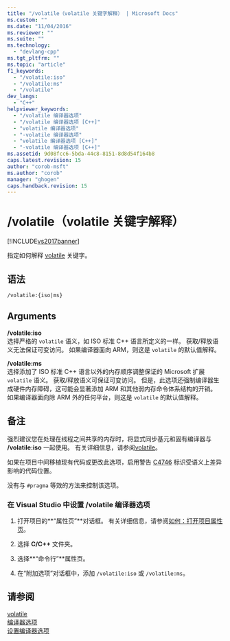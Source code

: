 ```yaml
---
title: "/volatile（volatile 关键字解释） | Microsoft Docs"
ms.custom: ""
ms.date: "11/04/2016"
ms.reviewer: ""
ms.suite: ""
ms.technology: 
  - "devlang-cpp"
ms.tgt_pltfrm: ""
ms.topic: "article"
f1_keywords: 
  - "/volatile:iso"
  - "/volatile:ms"
  - "/volatile"
dev_langs: 
  - "C++"
helpviewer_keywords: 
  - "/volatile 编译器选项"
  - "/volatile 编译器选项 [C++]"
  - "volatile 编译器选项"
  - "-volatile 编译器选项"
  - "volatile 编译器选项 [C++]"
  - "-volatile 编译器选项 [C++]"
ms.assetid: 9d08fcc6-5bda-44c8-8151-8d8d54f164b8
caps.latest.revision: 15
author: "corob-msft"
ms.author: "corob"
manager: "ghogen"
caps.handback.revision: 15
---
```

# /volatile（volatile 关键字解释）
[!INCLUDE[vs2017banner](../../assembler/inline/includes/vs2017banner.md)]

指定如何解释 [volatile](../../cpp/volatile-cpp.md) 关键字。  
  
## 语法  
  
```  
/volatile:{iso|ms}  
```  
  
## Arguments  
 **\/volatile:iso**  
 选择严格的 `volatile` 语义，如 ISO 标准 C\+\+ 语言所定义的一样。  获取\/释放语义无法保证可变访问。  如果编译器面向 ARM，则这是 `volatile` 的默认值解释。  
  
 **\/volatile:ms**  
 选择添加了 ISO 标准 C\+\+ 语言以外的内存顺序调整保证的 Microsoft 扩展 `volatile` 语义。  获取\/释放语义可保证可变访问。  但是，此选项还强制编译器生成硬件内存障碍，这可能会显著添加 ARM 和其他弱内存命令体系结构的开销。  如果编译器面向除 ARM 外的任何平台，则这是 `volatile` 的默认值解释。  
  
## 备注  
 强烈建议您在处理在线程之间共享的内存时，将显式同步基元和固有编译器与 **\/volatile:iso** 一起使用。  有关详细信息，请参阅[volatile](../../cpp/volatile-cpp.md)。  
  
 如果在项目中间移植现有代码或更改此选项，启用警告 [C4746](../../error-messages/compiler-warnings/compiler-warning-c4746.md) 标识受语义上差异影响的代码位置。  
  
 没有与 `#pragma` 等效的方法来控制该选项。  
  
### 在 Visual Studio 中设置 \/volatile 编译器选项  
  
1.  打开项目的**“属性页”**对话框。  有关详细信息，请参阅[如何：打开项目属性页](../../misc/how-to-open-project-property-pages.md)。  
  
2.  选择 **C\/C\+\+** 文件夹。  
  
3.  选择**“命令行”**属性页。  
  
4.  在“附加选项”对话框中，添加 `/volatile:iso` 或 `/volatile:ms`。  
  
## 请参阅  
 [volatile](../../cpp/volatile-cpp.md)   
 [编译器选项](../../build/reference/compiler-options.md)   
 [设置编译器选项](../../build/reference/setting-compiler-options.md)